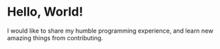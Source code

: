 # Hello, World!
I would like to share my humble programming experience, and learn new amazing things from contributing.
